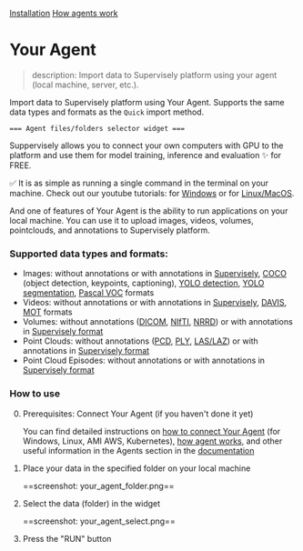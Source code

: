 [Installation](https://docs.supervisely.com/agents/connect-your-computer)
[How agents work](https://docs.supervisely.com/agents/agent)


# Your Agent

> description: Import data to Supervisely platform using your agent (local machine, server, etc.).

Import data to Supervisely platform using Your Agent. Supports the same data types and formats as the `Quick` import method.

    === Agent files/folders selector widget ===

Suppervisely allows you to connect your own computers with GPU to the platform and use them for model training, inference and evaluation ✨ for FREE.

✅ It is as simple as running a single command in the terminal on your machine. Check out our youtube tutorials: for [Windows](https://www.youtube.com/watch?v=WR9qrPTn2X8) or for [Linux/MacOS](https://www.youtube.com/watch?v=aO7Zc4kTrVg).

And one of features of Your Agent is the ability to run applications on your local machine. You can use it to upload images, videos, volumes, pointclouds, and annotations to Supervisely platform.

### Supported data types and formats:

- Images: without annotations or with annotations in [Supervisely](https://docs.supervisely.com/data-organization/00_ann_format_navi), [COCO](https://cocodataset.org/#format-data) (object detection, keypoints, captioning), [YOLO detection](https://docs.ultralytics.com/datasets/detect/), [YOLO segmentation](https://docs.ultralytics.com/datasets/segment/#ultralytics-yolo-format), [Pascal VOC](http://host.robots.ox.ac.uk/pascal/VOC/) formats
- Videos: without annotations or with annotations in [Supervisely](https://docs.supervisely.com/data-organization/00_ann_format_navi), [DAVIS](https://davischallenge.org/index.html), [MOT](https://motchallenge.net/instructions/) formats
- Volumes: without annotations ([DICOM](https://www.dicomstandard.org/current/), [NIfTI](https://nifti.nimh.nih.gov/nifti-1/), [NRRD](https://teem.sourceforge.net/nrrd/format.html)) or with annotations in [Supervisely format](https://docs.supervisely.com/data-organization/00_ann_format_navi)
- Point Clouds: without annotations ([PCD](https://pointclouds.org/documentation/tutorials/pcd_file_format.html), [PLY](http://paulbourke.net/dataformats/ply/), [LAS/LAZ](https://www.asprs.org/wp-content/uploads/2010/12/LAS_1_4_r13.pdf)) or with annotations in [Supervisely format](https://docs.supervisely.com/data-organization/00_ann_format_navi)
- Point Cloud Episodes: without annotations or with annotations in [Supervisely format](https://docs.supervisely.com/data-organization/00_ann_format_navi)

### How to use

0. Prerequisites: Connect Your Agent (if you haven't done it yet)

   You can find detailed instructions on [how to connect Your Agent](https://docs.supervisely.com/agents/connect-your-computer) (for Windows, Linux, AMI AWS, Kubernetes), [how agent works](https://docs.supervisely.com/agents/agent), and other useful information in the Agents section in the [documentation](https://docs.supervisely.com/)

1. Place your data in the specified folder on your local machine

   ==screenshot: your_agent_folder.png==

2. Select the data (folder) in the widget

   ==screenshot: your_agent_select.png==

3. Press the "RUN" button
